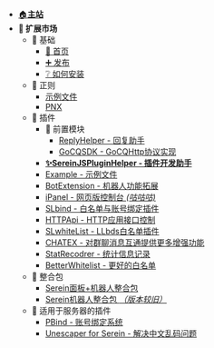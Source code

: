 
- [🏠**主站**](../ ':ignore')
- **🌌 扩展市场**
  - 🧱 基础
    - [🚩 首页](/)
    - [➕ 发布](Publish.md)
    - [❔ 如何安装](HowToInstall.md)
  - 📜 正则
    - [示例文件](JSON/Demo.json.md)
    - [PNX](JSON/PNX.json.md)
  - 🧩 插件
    - 🎲 前置模块
      - [ReplyHelper - 回复助手](JS/Modules/ReplyHelper.md)
      - [GoCQSDK - GoCQHttp协议实现](JS/Modules/GoCQSDK.md)
    - [**✨SereinJSPluginHelper - 插件开发助手**](JS/SereinJSPluginHelper.md)
    - [Example - 示例文件](JS/Example.md)
    - [BotExtension - 机器人功能拓展](JS/BotExtension.md)
    - [iPanel - 网页版控制台 *(咕咕咕)*](https://ipanel.serein.cc)
    - [SLbind - 白名单与账号绑定插件](JS/SLbind.md)
    - [HTTPApi - HTTP应用接口控制](JS/HTTPApi.md)
    - [SLwhiteList - LLbds白名单插件](https://www.minebbs.com/resources/serein-llbds-slwhitelist-llbds-js.5216/)
    - [CHATEX - 对群聊消息互通提供更多增强功能](JS/CHATEX.md)
    - [StatRecodrer - 统计信息记录](JS/StatRecodrer.md)
    - [BetterWhitelist - 更好的白名单](JS/BetterWhitelist.md)
  - 💼 整合包
    - [Serein面板+机器人整合包](https://www.minebbs.com/resources/serein.4390/)
    - [Serein机器人整合包 *（版本较旧）*](https://www.minebbs.com/resources/serein.4201/)
  - 🧀 适用于服务器的插件
    - [PBind - 账号绑定系统](https://www.minebbs.com/resources/pbind.4211/)
    - [Unescaper for Serein - 解决中文乱码问题](https://www.minebbs.com/resources/unescaper-for-serein.5441/)
